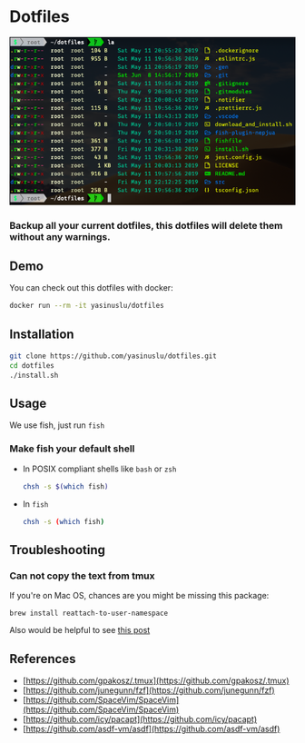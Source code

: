 # Dotfiles

![](assets/screenshot.png)

### Backup all your current dotfiles, this dotfiles will delete them without any warnings.

## Demo

You can check out this dotfiles with docker:

```sh
docker run --rm -it yasinuslu/dotfiles
```

## Installation

```sh
git clone https://github.com/yasinuslu/dotfiles.git
cd dotfiles
./install.sh
```

## Usage

We use fish, just run `fish`

### Make fish your default shell

- In POSIX compliant shells like `bash` or `zsh`

  ```sh
  chsh -s $(which fish)
  ```

- In `fish`

  ```sh
  chsh -s (which fish)
  ```

## Troubleshooting

### Can not copy the text from tmux

If you're on Mac OS, chances are you might be missing this package:

```
brew install reattach-to-user-namespace
```

Also would be helpful to see [this post](https://medium.com/@bramblexu/enable-tmux-copy-paste-in-vs-code-terminal-for-mac-408a5cf94cd9)

## References

- [https://github.com/gpakosz/.tmux](https://github.com/gpakosz/.tmux)
- [https://github.com/junegunn/fzf](https://github.com/junegunn/fzf)
- [https://github.com/SpaceVim/SpaceVim](https://github.com/SpaceVim/SpaceVim)
- [https://github.com/icy/pacapt](https://github.com/icy/pacapt)
- [https://github.com/asdf-vm/asdf](https://github.com/asdf-vm/asdf)
